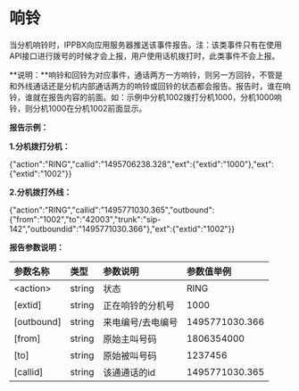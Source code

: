 # 响铃

当分机响铃时，IPPBX向应用服务器推送该事件报告。注：该类事件只有在使用API接口进行拨号的时候才会上报，用户使用话机拨打时，此类事件不会上报。

**说明：**响铃和回铃为对应事件，通话两方一方响铃，则另一方回铃，不管是和外线通话还是分机内部通话两方的响铃或回铃的状态都会报告。报告时，谁在响铃，谁就在报告内容的前面。如：示例中分机1002拨打分机1000，分机1000响铃，则分机1000在分机1002前面显示。

**报告示例：**

**1.分机拨打分机：**

{"action":"RING","callid":"1495706238.328","ext":{"extid":"1000"},"ext":{"extid":"1002"}}

**2.分机拨打外线：**

{"action":"RING","callid":"1495771030.365","outbound":{"from":"1002","to":"42003","trunk":"sip-142","outboundid":"1495771030.366"},"ext":{"extid":"1002"}}

**报告参数说明：**

| 参数名称 | 类型 | 参数说明 | 参数值举例 |
| :--- | :--- | :--- | :--- |
| &lt;action&gt; | string | 状态 | RING |
| \[extid\] | string | 正在响铃的分机号 | 1000 |
| \[outbound\] | string | 来电编号/去电编号 | 1495771030.366 |
| \[from\] | string | 原始主叫号码 | 1806354000 |
| \[to\] | string | 原始被叫号码 | 1237456 |
| \[callid\] | string | 该通通话的id | 1495771030.365 |



